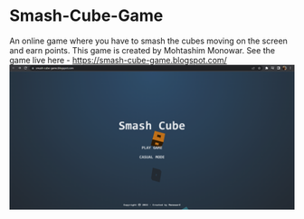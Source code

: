 # Smash-Cube-Game
An online game where you have to smash the cubes moving on the screen and earn points. This game is created by Mohtashim Monowar. See the game live here - https://smash-cube-game.blogspot.com/
![alt text](https://github.com/monowarz/Smash-Cube-Game/blob/master/demo.png)
